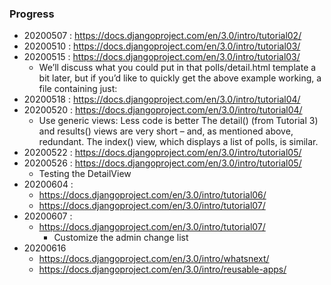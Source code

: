 ### Progress

- 20200507 : https://docs.djangoproject.com/en/3.0/intro/tutorial02/
- 20200510 : https://docs.djangoproject.com/en/3.0/intro/tutorial03/
- 20200515 : https://docs.djangoproject.com/en/3.0/intro/tutorial03/
	- We’ll discuss what you could put in that polls/detail.html template a bit later, but if you’d like to quickly get the above example working, a file containing just:
- 20200518 : https://docs.djangoproject.com/en/3.0/intro/tutorial04/
- 20200520 : https://docs.djangoproject.com/en/3.0/intro/tutorial04/
	- Use generic views: Less code is better The detail() (from Tutorial 3) and results() views are very short – and, as mentioned above, redundant. The index() view, which displays a list of polls, is similar.
- 20200522 : https://docs.djangoproject.com/en/3.0/intro/tutorial05/
- 20200526 : https://docs.djangoproject.com/en/3.0/intro/tutorial05/
	- Testing the DetailView
- 20200604 : 
	- https://docs.djangoproject.com/en/3.0/intro/tutorial06/
	- https://docs.djangoproject.com/en/3.0/intro/tutorial07/
- 20200607 :
	- https://docs.djangoproject.com/en/3.0/intro/tutorial07/
		- Customize the admin change list
- 20200616
	- https://docs.djangoproject.com/en/3.0/intro/whatsnext/
	- https://docs.djangoproject.com/en/3.0/intro/reusable-apps/